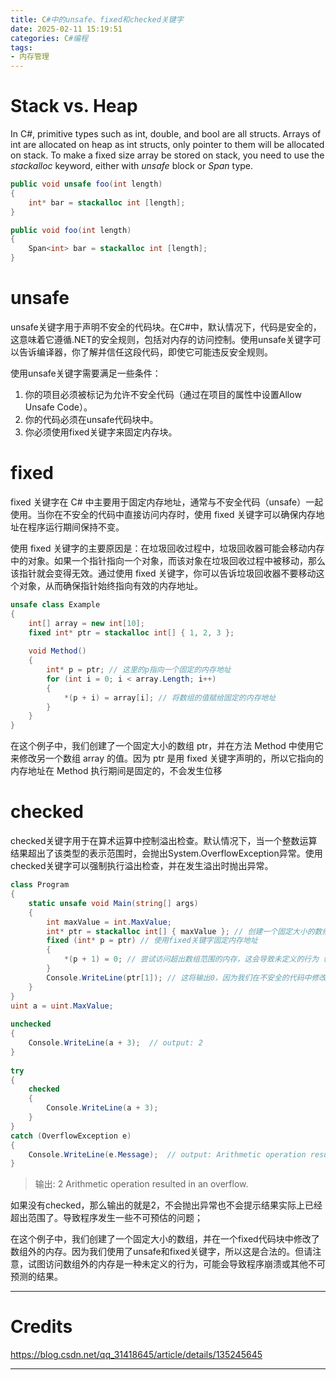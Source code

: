 ```yaml
---
title: C#中的unsafe、fixed和checked关键字
date: 2025-02-11 15:19:51
categories: C#编程
tags: 
- 内存管理
---
```


# Stack vs. Heap

In C#, primitive types such as int, double, and bool are all structs. Arrays of int are allocated on heap as int structs, only pointer to them will be allocated on stack.
To make a fixed size array be stored on stack, you need to use the *stackalloc* keyword, either with *unsafe* block or *Span* type.

```cs unsafe关键词示例
public void unsafe foo(int length)
{
    int* bar = stackalloc int [length];
}
```

```cs type Span示例
public void foo(int length)
{
    Span<int> bar = stackalloc int [length];
}
```

# unsafe

unsafe关键字用于声明不安全的代码块。在C#中，默认情况下，代码是安全的，这意味着它遵循.NET的安全规则，包括对内存的访问控制。使用unsafe关键字可以告诉编译器，你了解并信任这段代码，即使它可能违反安全规则。

使用unsafe关键字需要满足一些条件：

1. 你的项目必须被标记为允许不安全代码（通过在项目的属性中设置Allow Unsafe Code）。
2. 你的代码必须在unsafe代码块中。
3. 你必须使用fixed关键字来固定内存块。

# fixed

fixed 关键字在 C# 中主要用于固定内存地址，通常与不安全代码（unsafe）一起使用。当你在不安全的代码中直接访问内存时，使用 fixed 关键字可以确保内存地址在程序运行期间保持不变。

使用 fixed 关键字的主要原因是：在垃圾回收过程中，垃圾回收器可能会移动内存中的对象。如果一个指针指向一个对象，而该对象在垃圾回收过程中被移动，那么该指针就会变得无效。通过使用 fixed 关键字，你可以告诉垃圾回收器不要移动这个对象，从而确保指针始终指向有效的内存地址。


```cs fixed关键字示例
unsafe class Example  
{  
    int[] array = new int[10];  
    fixed int* ptr = stackalloc int[] { 1, 2, 3 };  
  
    void Method()  
    {  
        int* p = ptr; // 这里的p指向一个固定的内存地址  
        for (int i = 0; i < array.Length; i++)  
        {  
            *(p + i) = array[i]; // 将数组的值赋给固定的内存地址  
        }  
    }  
}
```

在这个例子中，我们创建了一个固定大小的数组 ptr，并在方法 Method 中使用它来修改另一个数组 array 的值。因为 ptr 是用 fixed 关键字声明的，所以它指向的内存地址在 Method 执行期间是固定的，不会发生位移

# checked

checked关键字用于在算术运算中控制溢出检查。默认情况下，当一个整数运算结果超出了该类型的表示范围时，会抛出System.OverflowException异常。使用checked关键字可以强制执行溢出检查，并在发生溢出时抛出异常。

```cs checked关键字示例
class Program  
{  
    static unsafe void Main(string[] args)  
    {  
        int maxValue = int.MaxValue;  
        int* ptr = stackalloc int[] { maxValue }; // 创建一个固定大小的数组  
        fixed (int* p = ptr) // 使用fixed关键字固定内存地址  
        {  
            *(p + 1) = 0; // 尝试访问超出数组范围的内存，这会导致未定义的行为（除非使用unsafe代码）  
        }  
        Console.WriteLine(ptr[1]); // 这将输出0，因为我们在不安全的代码中修改了内存  
    }  
}
uint a = uint.MaxValue;
 
unchecked
{
    Console.WriteLine(a + 3);  // output: 2
}
 
try
{
    checked
    {
        Console.WriteLine(a + 3);
    }
}
catch (OverflowException e)
{
    Console.WriteLine(e.Message);  // output: Arithmetic operation resulted in an overflow.
}
```

> 输出:
2
Arithmetic operation resulted in an overflow.

如果没有checked，那么输出的就是2，不会抛出异常也不会提示结果实际上已经超出范围了。导致程序发生一些不可预估的问题；

在这个例子中，我们创建了一个固定大小的数组，并在一个fixed代码块中修改了数组外的内存。因为我们使用了unsafe和fixed关键字，所以这是合法的。但请注意，试图访问数组外的内存是一种未定义的行为，可能会导致程序崩溃或其他不可预测的结果。

---

# Credits

https://blog.csdn.net/qq_31418645/article/details/135245645

---